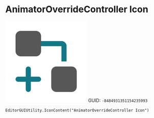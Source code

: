 # AnimatorOverrideController Icon
![](/img/AnimatorOverrideController%20Icon.png)
GUID: `-8484931351154235993`
```
EditorGUIUtility.IconContent("AnimatorOverrideController Icon")
```
